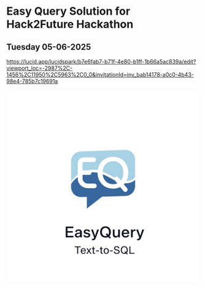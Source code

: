 
# Easy Query Solution for Hack2Future Hackathon

## Tuesday 05-06-2025

https://lucid.app/lucidspark/b7e6fab7-b71f-4e80-b1ff-1b66a5ac839a/edit?viewport_loc=-2987%2C-1456%2C11950%2C5963%2C0_0&invitationId=inv_bab14178-a0c0-4b43-98e4-785b7c19691a

![EQ Logo](EQ_logo.jpg)


